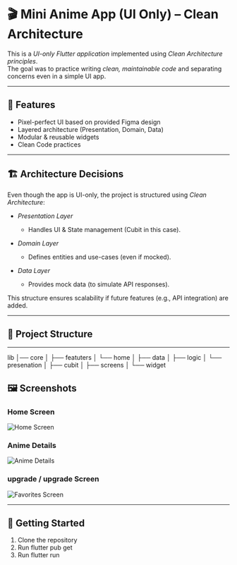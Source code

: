 # 🎬 Mini Anime App (UI Only) – Clean Architecture

This is a *UI-only Flutter application* implemented using *Clean Architecture principles*.  
The goal was to practice writing *clean, maintainable code* and separating concerns even in a simple UI app.

---

## 📱 Features
- Pixel-perfect UI based on provided Figma design  
- Layered architecture (Presentation, Domain, Data)  
- Modular & reusable widgets  
- Clean Code practices  

---

## 🏗 Architecture Decisions
Even though the app is UI-only, the project is structured using *Clean Architecture*:

- *Presentation Layer*  
  - Handles UI & State management (Cubit in this case).  

- *Domain Layer*  
  - Defines entities and use-cases (even if mocked).  

- *Data Layer*  
  - Provides mock data (to simulate API responses).  

This structure ensures scalability if future features (e.g., API integration) are added.

---

## 📂 Project Structure
---
lib
│── core
│
├── featuters
│   └── home
│       ├── data
│       ├── logic
│       └── presenation
│           ├── cubit
│           ├── screens
│           └── widget


## 🖼 Screenshots

### Home Screen  
![Home Screen](assets\images\home.jpg)

### Anime Details  
![Anime Details](assets\images\detils.jpg)

### upgrade / upgrade Screen  
![Favorites Screen](assets\images\upgrade.jpg)

---

## 🚀 Getting Started
1. Clone the repository
2. Run flutter pub get
3. Run flutter run
